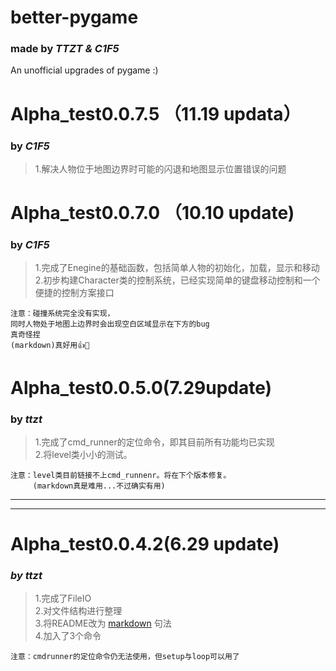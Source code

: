 # better-pygame
### made by *TTZT & C1F5*
An unofficial upgrades of pygame :)
# Alpha_test0.0.7.5 （11.19 updata）
### by *C1F5*
>1.解决人物位于地图边界时可能的闪退和地图显示位置错误的问题
# Alpha_test0.0.7.0 （10.10 update)
### by *C1F5*
>1.完成了Enegine的基础函数，包括简单人物的初始化，加载，显示和移动\
2.初步构建Character类的控制系统，已经实现简单的键盘移动控制和一个便捷的控制方案接口

    注意：碰撞系统完全没有实现，
    同时人物处于地图上边界时会出现空白区域显示在下方的bug
    真奇怪捏
    (markdown)真好用👍🤣
# Alpha_test0.0.5.0(7.29update)
### by *ttzt*
>1.完成了cmd_runner的定位命令，即其目前所有功能均已实现\
>2.将level类小小的测试。

    注意：level类目前链接不上cmd_runnenr。将在下个版本修复。
         (markdown真是难用...不过确实有用)

___
___
# Alpha_test0.0.4.2(6.29 update)
### *by ttzt*
>1.完成了FileIO\
2.对文件结构进行整理\
3.将README改为 [markdown](http://www.markdown.cn/#overview) 句法\
4.加入了3个命令

    注意：cmdrunner的定位命令仍无法使用，但setup与loop可以用了
